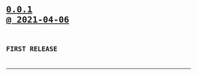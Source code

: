 <code>

# [0.0.1 @ 2021-04-06](https://github.com/cogsmith/devking-tracker/releases/tag/0.0.1)

## FIRST RELEASE

</code>

---
